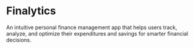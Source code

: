 # Finalytics
An intuitive personal finance management app that helps users track, analyze, and optimize their expenditures and savings for smarter financial decisions.
